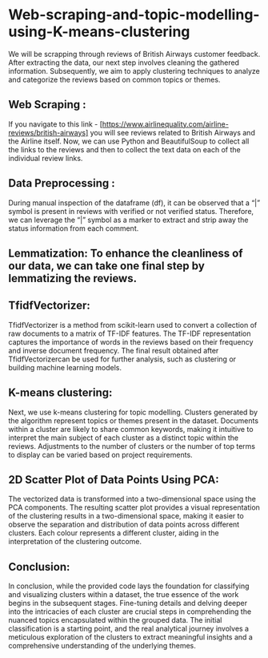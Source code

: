 # Web-scraping-and-topic-modelling-using-K-means-clustering
We will be scrapping through reviews of British Airways customer feedback. After extracting the data, our next step involves cleaning the gathered information. Subsequently, we aim to apply clustering techniques to analyze and categorize the reviews based on common topics or themes.
## Web Scraping :
If you navigate to this link - [https://www.airlinequality.com/airline-reviews/british-airways] you will see reviews related to British Airways and the Airline itself. Now, we can use Python and BeautifulSoup to collect all the links to the reviews and then to collect the text data on each of the individual review links.
## Data Preprocessing :
During manual inspection of the dataframe (df), it can be observed that a “|” symbol is present in reviews with verified or not verified status. Therefore, we can leverage the “|” symbol as a marker to extract and strip away the status information from each comment.
## Lemmatization: To enhance the cleanliness of our data, we can take one final step by lemmatizing the reviews.

## TfidfVectorizer:
TfidfVectorizer is a method from scikit-learn used to convert a collection of raw documents to a matrix of TF-IDF features. The TF-IDF representation captures the importance of words in the reviews based on their frequency and inverse document frequency. The final result obtained after TfidfVectorizercan be used for further analysis, such as clustering or building machine learning models.
## K-means clustering:
Next, we use k-means clustering for topic modelling. Clusters generated by the algorithm represent topics or themes present in the dataset. Documents within a cluster are likely to share common keywords, making it intuitive to interpret the main subject of each cluster as a distinct topic within the reviews. Adjustments to the number of clusters or the number of top terms to display can be varied based on project requirements.
## 2D Scatter Plot of Data Points Using PCA:
The vectorized data is transformed into a two-dimensional space using the PCA components. The resulting scatter plot provides a visual representation of the clustering results in a two-dimensional space, making it easier to observe the separation and distribution of data points across different clusters. Each colour represents a different cluster, aiding in the interpretation of the clustering outcome.
## Conclusion:
In conclusion, while the provided code lays the foundation for classifying and visualizing clusters within a dataset, the true essence of the work begins in the subsequent stages. Fine-tuning details and delving deeper into the intricacies of each cluster are crucial steps in comprehending the nuanced topics encapsulated within the grouped data. The initial classification is a starting point, and the real analytical journey involves a meticulous exploration of the clusters to extract meaningful insights and a comprehensive understanding of the underlying themes.
